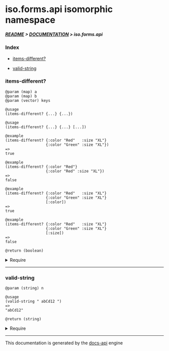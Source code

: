 
# iso.forms.api isomorphic namespace

##### [README](../../../../README.md) > [DOCUMENTATION](../../../COVER.md) > iso.forms.api

### Index

- [items-different?](#items-different)

- [valid-string](#valid-string)

### items-different?

```
@param (map) a
@param (map) b
@param (vector) keys
```

```
@usage
(items-different? {...} {...})
```

```
@usage
(items-different? {...} {...} [...])
```

```
@example
(items-different? {:color "Red"   :size "XL"}
                  {:color "Green" :size "XL"})
=>
true
```

```
@example
(items-different? {:color "Red"}
                  {:color "Red" :size "XL"})
=>
false
```

```
@example
(items-different? {:color "Red"   :size "XL"}
                  {:color "Green" :size "XL"}
                  [:color])
=>
true
```

```
@example
(items-different? {:color "Red"   :size "XL"}
                  {:color "Green" :size "XL"}
                  [:size])
=>
false
```

```
@return (boolean)
```

<details>
<summary>Require</summary>

```
(ns my-namespace (:require [iso.forms.api :refer [items-different?]]))

(iso.forms.api/items-different? ...)
(items-different?               ...)
```

</details>

---

### valid-string

```
@param (string) n
```

```
@usage
(valid-string " abCd12 ")
=>
"abCd12"
```

```
@return (string)
```

<details>
<summary>Require</summary>

```
(ns my-namespace (:require [iso.forms.api :refer [valid-string]]))

(iso.forms.api/valid-string ...)
(valid-string               ...)
```

</details>

---

This documentation is generated by the [docs-api](https://github.com/bithandshake/docs-api) engine

